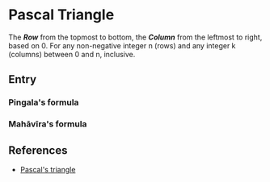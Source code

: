 # Pascal Triangle
The ___Row___ from the topmost to bottom, the ___Column___ from the leftmost to right, 
based on 0.
For any non-negative integer n (rows) and any integer k (columns) between 0 and n, inclusive.

## Entry

### Pingala's formula


### Mahāvīra's formula


## References
* [Pascal's triangle](https://en.wikipedia.org/wiki/Pascal%27s_triangle)

